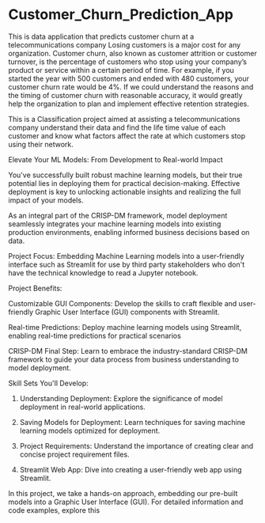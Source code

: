 # Customer_Churn_Prediction_App
This is data application that predicts customer churn at a telecommunications company
Losing customers is a major cost for any organization. Customer churn, also known as customer attrition or customer turnover, is the percentage of customers who stop using your company’s product or service within a certain period of time.
For example, if you started the year with 500 customers and ended with 480 customers, your customer churn rate would be 4%.
If we could understand the reasons and the timing of customer churn with reasonable accuracy, it would greatly help the organization to plan and implement effective retention strategies.

This is a Classification project aimed at assisting a telecommunications company understand their data and find the life time value of each customer and know what factors affect the rate at which customers stop using their network.



Elevate Your ML Models: From Development to Real-world Impact

You've successfully built robust machine learning models, but their true potential lies in deploying them for practical decision-making. Effective deployment is key to unlocking actionable insights and realizing the full impact of your models.

As an integral part of the CRISP-DM framework, model deployment seamlessly integrates your machine learning models into existing production environments, enabling informed business decisions based on data.


Project Focus: Embedding Machine Learning models into a user-friendly interface such as Streamlit for use by third party stakeholders who don't have the technical knowledge to read a Jupyter notebook.


Project Benefits:

Customizable GUI Components: Develop the skills to craft flexible and user-friendly Graphic User Interface (GUI) components with Streamlit.

Real-time Predictions: Deploy machine learning models using Streamlit, enabling real-time predictions for practical scenarios

CRISP-DM Final Step: Learn to embrace the industry-standard CRISP-DM framework to guide your data process from business understanding to model deployment. 


Skill Sets You'll Develop:

1. Understanding Deployment: Explore the significance of model deployment in real-world applications.

2. Saving Models for Deployment: Learn techniques for saving machine learning models optimized for deployment.

3. Project Requirements: Understand the importance of creating clear and concise project requirement files.

4. Streamlit Web App: Dive into creating a user-friendly web app using Streamlit.


In this project, we take a hands-on approach, embedding our pre-built models into a Graphic User Interface (GUI). For detailed information and code examples, explore this
    
